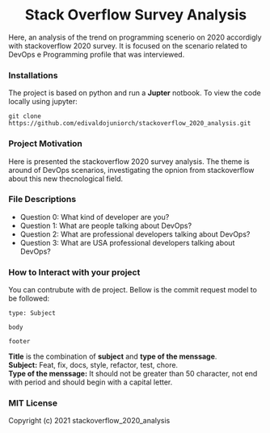 <h1 align="center"> Stack Overflow Survey Analysis</h1>

Here, an analysis of the trend on programming scenerio on 2020 accordigly with stackoverflow 2020 survey. It is focused on the scenario related to 
DevOps e Programming profile that was interviewed.

### Installations
  The project is based on python and run a **Jupter** notbook. To view the code locally using jupyter:
```
git clone https://github.com/edivaldojuniorch/stackoverflow_2020_analysis.git
```
### Project Motivation
Here is presented the stackoverflow 2020 survey analysis. The theme is around of DevOps scenarios, investigating the opnion from stackoverflow about this new thecnological field. 


### File Descriptions
* Question 0: What kind of developer are you?
* Question 1: What are people talking about DevOps?
* Question 2: What are professional developers talking about DevOps?
* Question 3: What are USA professional developers talking about DevOps?

### How to Interact with your project
You can contrubute with de project. Bellow is the commit request model to be followed:
```
type: Subject

body

footer
``` 
**Title** is the combination of __subject__ and __type of the menssage__. \
**Subject:** Feat, fix, docs, style, refactor, test, chore.\
**Type of the menssage:** It should not be greater than 50 character, not end with period and should begin with a capital letter.


### MIT License
Copyright (c) 2021 stackoverflow_2020_analysis

